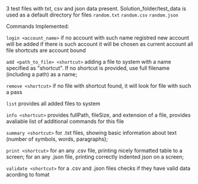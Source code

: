 3 test files with txt, csv and json data present. Solution_folder/test_data is used as a default directory for files
```random.txt```
```random.csv```
```random.json```

Commands Implemented: 

```login <account_name>```
if no account with such name registred new account will be added
if there is such account it will be chosen as current account
all file shortcuts are account bound

```add <path_to_file> <shortcut>```
adding a file to system with a name specified as "shortcut". If no shortcut is provided, use full filename (including a path) as a name;

```remove <shortcut>```
if no file with shortcut found, it will look for file with such a pass

```list```
provides all added files to system

```info <shortcut>```
provides fullPath, fileSize, and extension of a file, provides avaliable list of additional commands for this file

```summary <shortcut>```
for .txt files, showing basic information about text (number of symbols, words, paragraphs);

```print <shortcut>```
for an any .csv file, printing nicely formatted table to a screen;
for an any .json file, printing correctly indented json on a screen;

```validate <shortcut>```
for a .csv and .json files checks if they have valid data acording to fomat





